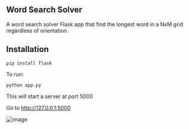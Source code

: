 ## Word Search Solver
A word search solver Flask app that find the longest word in a NxM grid
regardless of orientation.

## Installation
```
pip install flask
```

To run:
```
python app.py
```
This will start a server at port 5000

Go to http://127.0.0.1:5000

![image](https://github.com/user-attachments/assets/9a0dd3a6-6598-41a5-8fab-f5479e6a2dae)
